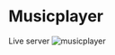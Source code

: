 # Musicplayer
Live server
![musicplayer](https://github.com/user-attachments/assets/0093fff8-2727-4ac6-b3e2-d14b41484cfb)
